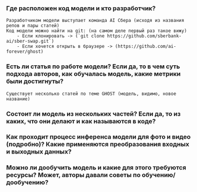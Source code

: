 ### Где расположен код модели и кто разработчик?
    Разработчиком модели выступает команда AI Сбера (исходя из названия репов и пары статей)
    Код модели можно найти на git: (на самом деле первый раз такое вижу)
        - Если клонировать -> (`git clone https://github.com/sberbank-ai/sber-swap.git`)
        - Если хочется открыть в браузере -> (https://github.com/ai-forever/ghost)
### Есть ли статья по работе модели? Если да, то в чем суть подхода авторов, как обучалась модель, какие метрики были достигнуты?
    Существует несколько статей по теме GHOST (модель, видимо, новое название)
### Состоит ли модель из нескольких частей? Если да, то из каких, что они делают и как называются в коде?
### Как проходит процесс инференса модели для фото и видео (подробно)? Какие применяются преобразования входных и выходных данных?
### Можно ли дообучить модель и какие для этого требуются ресурсы? Может, авторы давали советы по обучению/дообучению? 

